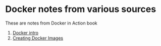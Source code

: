 # Docker notes from various sources

These are notes from Docker in Action  book

1. [Docker intro](intro.md)
2. [Creating Docker Images](creating-images.md)